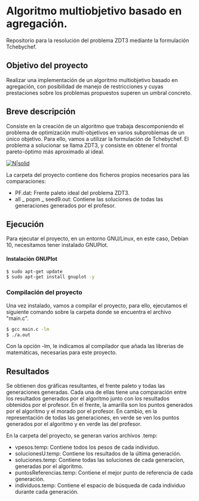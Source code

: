 # Algoritmo multiobjetivo basado en agregación. 
 Repositorio para la resolución del problema ZDT3 mediante la formulación Tchebychef.

## Objetivo del proyecto
Realizar una implementación de un algoritmo multiobjetivo basado en agregación, con posibilidad de manejo de restricciones y cuyas prestaciones sobre los problemas propuestos superen un umbral concreto.

## Breve descripción
Consiste en la creación de un algoritmo que trabaja descomponiendo el problema de optimización multi-objetivos en varios subproblemas de un único objetivo. Para ello, vamos a utilizar la formulación de Tchebychef.
El problema a solucionar se llama ZDT3, y consiste en obtener el frontal pareto-óptimo más aproximado al ideal.

[![N|solid](https://www.researchgate.net/profile/Luis_Gonzalez54/publication/27467964/figure/fig1/AS:339723550773251@1458007814832/Figure4-Pareto-optimal-front-for-ZDT3.png)](https://www.researchgate.net/figure/Figure4-Pareto-optimal-front-for-ZDT3_fig1_27467964)

La carpeta del proyecto contiene dos ficheros propios necesarios para las comparaciones:
- PF.dat: Frente paleto ideal del problema ZDT3.
- all _ popm _ seed9.out: Contiene las soluciones de todas las generaciones generados por el profesor.

## Ejecución
Para ejecutar el proyecto, en un entorno GNU/Linux, en este caso, Debian 10, necesitamos tener instalado GNUPlot. 

#### Instalación GNUPlot
```sh
$ sudo apt-get update
$ sudo apt-get install gnuplot -y
```

### Compilación del proyecto
Una vez instalado, vamos a compilar el proyecto, para ello, ejecutamos el siguiente comando sobre la carpeta donde se encuentra el archivo "main.c".

```sh
$ gcc main.c -lm 
$ ./a.out
```

Con la opción -lm, le indicamos al compilador que añada las librerias de matemáticas, necesarias para este proyecto.

## Resultados
Se obtienen dos gráficas resultantes, el frente paleto y todas las generaciones generadas. Cada una de ellas tiene una comparación entre los resultados generados por el algoritmo junto con los resultados obtenidos por el profesor.
En el frente, la amarilla son los puntos generados por el algoritmo y el morado por el profesor. En cambio, en la representación de todas las generaciones, en verde se ven los puntos generados por el algoritmo y en verde las del profesor.

En la carpeta del proyecto, se generan varios archivos .temp:
- vpesos.temp: Contiene todos los pesos de cada individuo.
- solucionesU.temp: Contiene los resultados de la última generación.
- soluciones.temp: Contiene todas las soluciones de cada generacion, generadas por el algoritmo.
- puntosReferencias.temp: Contiene el mejor punto de referencia de cada generación.
- individuos.temp: Contiene el espacio de búsqueda de cada individuo durante cada generación.

